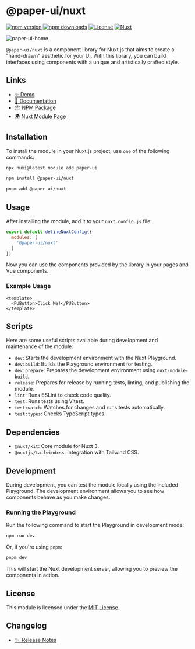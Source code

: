<!--
Get your module up and running quickly.

Find and replace all on all files (CMD+SHIFT+F):
- Name: My Module
- Package name: paper-ui
- Description: My new Nuxt module
-->

# @paper-ui/nuxt

[![npm version][npm-version-src]][npm-version-href]
[![npm downloads][npm-downloads-src]][npm-downloads-href]
[![License][license-src]][license-href]
[![Nuxt][nuxt-src]][nuxt-href]

![paper-ui-home](https://github.com/user-attachments/assets/c5b4f83a-d052-475d-ad0b-596c9621b5a0)

`@paper-ui/nuxt` is a component library for Nuxt.js that aims to create a "hand-drawn" aesthetic for your UI. With this library, you can build interfaces using components with a unique and artistically crafted style.


## Links

- [✨ Demo](https://stackblitz.com/edit/nuxt-starter-mkfqhq74?file=app.vue)
- [📖 Documentation](https://paper-docs.nuxt.space/)
- [📦 NPM Package](https://www.npmjs.com/package/@paper-ui/nuxt)
- [🌍 Nuxt Module Page](https://nuxt.com/modules/paper-ui)

## Installation

To install the module in your Nuxt.js project, use `one` of the following commands:

```bash
npx nuxi@latest module add paper-ui
```

```bash
npm install @paper-ui/nuxt
```

```bash
pnpm add @paper-ui/nuxt
```

## Usage

After installing the module, add it to your `nuxt.config.js` file:

```js
export default defineNuxtConfig({
  modules: [
    '@paper-ui/nuxt'
  ]
})
```

Now you can use the components provided by the library in your pages and Vue components.

### Example Usage

```vue
<template>
  <PUButton>Click Me!</PUButton>
</template>
```

## Scripts

Here are some useful scripts available during development and maintenance of the module:

- `dev`: Starts the development environment with the Nuxt Playground.
- `dev:build`: Builds the Playground environment for testing.
- `dev:prepare`: Prepares the development environment using `nuxt-module-build`.
- `release`: Prepares for release by running tests, linting, and publishing the module.
- `lint`: Runs ESLint to check code quality.
- `test`: Runs tests using Vitest.
- `test:watch`: Watches for changes and runs tests automatically.
- `test:types`: Checks TypeScript types.

## Dependencies

- `@nuxt/kit`: Core module for Nuxt 3.
- `@nuxtjs/tailwindcss`: Integration with Tailwind CSS.

## Development

During development, you can test the module locally using the included Playground. The development environment allows you to see how components behave as you make changes.

### Running the Playground

Run the following command to start the Playground in development mode:

```bash
npm run dev
```

Or, if you're using `pnpm`:

```bash
pnpm dev
```

This will start the Nuxt development server, allowing you to preview the components in action.

## License

This module is licensed under the [MIT License](LICENSE).

## Changelog

- [✨ &nbsp;Release Notes](/CHANGELOG.md)
<!-- - [🏀 Online playground](https://stackblitz.com/github/your-org/paper-ui?file=playground%2Fapp.vue) -->
<!-- - [📖 &nbsp;Documentation](https://example.com) -->

<!-- Badges -->
[npm-version-src]: https://img.shields.io/npm/v/@paper-ui/nuxt/latest.svg?style=flat&colorA=020420&colorB=00DC82
[npm-version-href]: https://npmjs.com/package/@paper-ui/nuxt

[npm-downloads-src]: https://img.shields.io/npm/dm/paper-ui.svg?style=flat&colorA=020420&colorB=00DC82
[npm-downloads-href]: https://npm.chart.dev/@paper-ui/nuxt

[license-src]: https://img.shields.io/npm/l/@paper-ui/nuxt.svg?style=flat&colorA=020420&colorB=00DC82
[license-href]: https://npmjs.com/package/@paper-ui/nuxt

[nuxt-src]: https://img.shields.io/badge/Nuxt-020420?logo=nuxt.js
[nuxt-href]: https://nuxt.com
